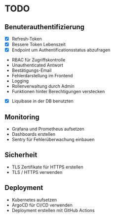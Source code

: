 # TODO

## Benuterauthentifizierung

- [x] Refresh-Token
- [x] Bessere Token Lebenszeit
- [x] Endpoint um Authentificationsstatus abzufragen
- RBAC für Zugriffskontrolle
- Unauthenticated Antwort
- Bestätigungs-Email
- Fehlerdarstellung im Frontend
- Logging
- Rollenverwaltung durch Admin
- Funktionen hinter Berechtigungen verstecken
- [x] Liquibase in der DB benutzten

## Monitoring

- Grafana und Prometheus aufsetzen
- Dashboards erstellen
- Sentry für Fehlerüberwachung einbauen

## Sicherheit

- TLS Zertifikate für HTTPS erstellen
- TLS / HTTPS verwenden

## Deployment

- Kubernetes aufsetzen
- ArgoCD für CI/CD verwenden
- Deployment erstellen mit GitHub Actions
